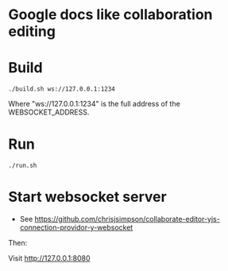 # Google docs like collaboration editing


# Build

```
./build.sh ws://127.0.0.1:1234
```
Where "ws://127.0.0.1:1234" is the full address of the
WEBSOCKET_ADDRESS.


# Run
```
./run.sh
```

# Start websocket server

- See https://github.com/chrisjsimpson/collaborate-editor-yjs-connection-providor-y-websocket


Then:

Visit http://127.0.0.1:8080
